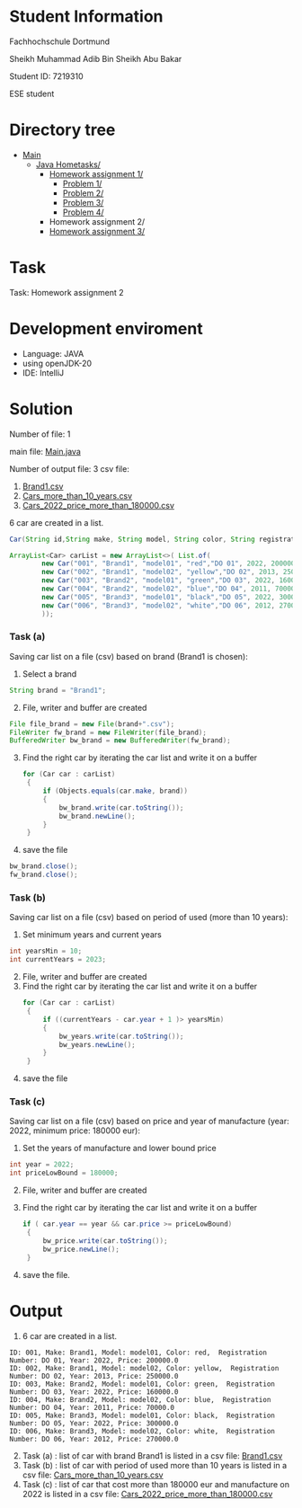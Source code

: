 # Student Information

Fachhochschule Dortmund

Sheikh Muhammad Adib Bin Sheikh Abu Bakar

Student ID: 7219310

ESE student

# Directory tree
* [Main](https://github.com/sheikh-adib/JAVA-Course/tree/main)
  * [Java Hometasks/](https://github.com/sheikh-adib/JAVA-Course/tree/main/Java%20Hometasks)
      * [Homework assignment 1/]((https://github.com/sheikh-adib/JAVA-Course/tree/main/Java%20Hometasks/Homework_assignment_1))
        * [Problem 1/](https://github.com/sheikh-adib/JAVA-Course/tree/main/Java%20Hometasks/Homework_assignment_1/Problem_1)
        * [Problem 2/](https://github.com/sheikh-adib/JAVA-Course/tree/main/Java%20Hometasks/Homework_assignment_1/Problem_2)
        * [Problem 3/](https://github.com/sheikh-adib/JAVA-Course/tree/main/Java%20Hometasks/Homework_assignment_1/Problem_3)
        * [Problem 4/](https://github.com/sheikh-adib/JAVA-Course/tree/main/Java%20Hometasks/Homework_assignment_1/Problem_4)
      * Homework assignment 2/
      * [Homework assignment 3/](https://github.com/sheikh-adib/JAVA-Course/tree/main/Java%20Hometasks/Homework_assignment_3)

# Task
Task: Homework assignment 2

# Development enviroment
- Language: JAVA
- using openJDK-20
- IDE: IntelliJ

# Solution
Number of file: 1

main file: [Main.java](./src/Main.java)

Number of output file: 3 csv file:
1. [Brand1.csv](./Brand1.csv)
2. [Cars_more_than_10_years.csv](./Cars_more_than_10_years.csv)
3. [Cars_2022_price_more_than_180000.csv](./Cars_2022_price_more_than_180000.csv)

6 car are created in a list.
```java
Car(String id,String make, String model, String color, String registrationNumber, int year, double price)
```
```java
ArrayList<Car> carList = new ArrayList<>( List.of(
        new Car("001", "Brand1", "model01", "red","DO 01", 2022, 200000),
        new Car("002", "Brand1", "model02", "yellow","DO 02", 2013, 250000),
        new Car("003", "Brand2", "model01", "green","DO 03", 2022, 160000),
        new Car("004", "Brand2", "model02", "blue","DO 04", 2011, 70000),
        new Car("005", "Brand3", "model01", "black","DO 05", 2022, 300000),
        new Car("006", "Brand3", "model02", "white","DO 06", 2012, 270000)
        ));
```
### Task (a)
Saving car list on a file (csv) based on brand (Brand1 is chosen):
1. Select a brand
  ```java
  String brand = "Brand1";
  ```
2. File, writer and buffer are created
```java
File file_brand = new File(brand+".csv");
FileWriter fw_brand = new FileWriter(file_brand);
BufferedWriter bw_brand = new BufferedWriter(fw_brand);
```
3. Find the right car by iterating the car list and write it on a buffer
   ```java
   for (Car car : carList)
    {
        if (Objects.equals(car.make, brand))
        {
            bw_brand.write(car.toString());
            bw_brand.newLine();
        }
    }
    ```
4. save the file
  ```java
  bw_brand.close();
  fw_brand.close();
  ```
### Task (b)
Saving car list on a file (csv) based on period of used (more than 10 years):
1. Set minimum years and current years
  ```java
  int yearsMin = 10;
  int currentYears = 2023;
  ```
2. File, writer and buffer are created
3. Find the right car by iterating the car list and write it on a buffer
   ```java
   for (Car car : carList)
    {
        if ((currentYears - car.year + 1 )> yearsMin)
        {
            bw_years.write(car.toString());
            bw_years.newLine();
        }
    }
   ```
4. save the file

### Task (c)
Saving car list on a file (csv) based on price and year of manufacture (year: 2022, minimum price: 180000 eur):
1. Set the years of manufacture and lower bound price 
  ```java
  int year = 2022;
  int priceLowBound = 180000;
  ```
2. File, writer and buffer are created
3. Find the right car by iterating the car list and write it on a buffer
   
   ```java
   if ( car.year == year && car.price >= priceLowBound) 
    {
        bw_price.write(car.toString());
        bw_price.newLine();
    }
    ```
4. save the file.

# Output


1. 6 car are created in a list.

```
ID: 001, Make: Brand1, Model: model01, Color: red,  Registration Number: DO 01, Year: 2022, Price: 200000.0
ID: 002, Make: Brand1, Model: model02, Color: yellow,  Registration Number: DO 02, Year: 2013, Price: 250000.0
ID: 003, Make: Brand2, Model: model01, Color: green,  Registration Number: DO 03, Year: 2022, Price: 160000.0
ID: 004, Make: Brand2, Model: model02, Color: blue,  Registration Number: DO 04, Year: 2011, Price: 70000.0
ID: 005, Make: Brand3, Model: model01, Color: black,  Registration Number: DO 05, Year: 2022, Price: 300000.0
ID: 006, Make: Brand3, Model: model02, Color: white,  Registration Number: DO 06, Year: 2012, Price: 270000.0
```
2. Task (a) : list of car with brand Brand1 is listed in a csv file: [Brand1.csv](./Brand1.csv)
3. Task (b) : list of car with period of used more than 10 years is listed in a csv file: [Cars_more_than_10_years.csv](./Cars_more_than_10_years.csv)
4. Task (c) : list of car that cost more than 180000 eur and manufacture on 2022 is listed in a csv file: [Cars_2022_price_more_than_180000.csv](./Cars_2022_price_more_than_180000.csv)


